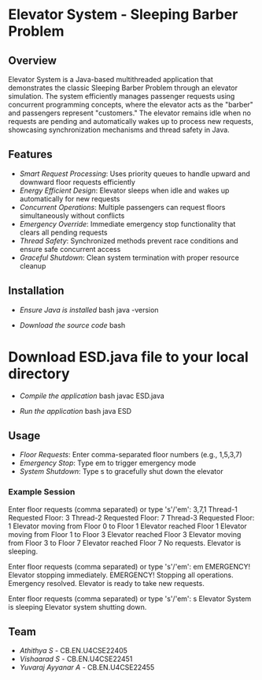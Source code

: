 # Elevator System - Sleeping Barber Problem

## Overview
Elevator System is a Java-based multithreaded application that demonstrates the classic Sleeping Barber Problem through an elevator simulation. The system efficiently manages passenger requests using concurrent programming concepts, where the elevator acts as the "barber" and passengers represent "customers." The elevator remains idle when no requests are pending and automatically wakes up to process new requests, showcasing synchronization mechanisms and thread safety in Java.

## Features
- *Smart Request Processing*: Uses priority queues to handle upward and downward floor requests efficiently
- *Energy Efficient Design*: Elevator sleeps when idle and wakes up automatically for new requests
- *Concurrent Operations*: Multiple passengers can request floors simultaneously without conflicts
- *Emergency Override*: Immediate emergency stop functionality that clears all pending requests
- *Thread Safety*: Synchronized methods prevent race conditions and ensure safe concurrent access
- *Graceful Shutdown*: Clean system termination with proper resource cleanup

## Installation
- *Ensure Java is installed*
bash
java -version

- *Download the source code*
bash
# Download ESD.java file to your local directory

- *Compile the application*
bash
javac ESD.java

- *Run the application*
bash
java ESD


## Usage
- *Floor Requests*: Enter comma-separated floor numbers (e.g., 1,5,3,7)
- *Emergency Stop*: Type em to trigger emergency mode
- *System Shutdown*: Type s to gracefully shut down the elevator

### Example Session

Enter floor requests (comma separated) or type 's'/'em': 3,7,1
Thread-1 Requested Floor: 3
Thread-2 Requested Floor: 7
Thread-3 Requested Floor: 1
Elevator moving from Floor 0 to Floor 1
Elevator reached Floor 1
Elevator moving from Floor 1 to Floor 3
Elevator reached Floor 3
Elevator moving from Floor 3 to Floor 7
Elevator reached Floor 7
No requests. Elevator is sleeping.

Enter floor requests (comma separated) or type 's'/'em': em
EMERGENCY! Elevator stopping immediately.
EMERGENCY! Stopping all operations.
Emergency resolved. Elevator is ready to take new requests.

Enter floor requests (comma separated) or type 's'/'em': s
Elevator System is sleeping
Elevator system shutting down.


## Team
- *Athithya S* - CB.EN.U4CSE22405
- *Vishaarad S* - CB.EN.U4CSE22451  
- *Yuvaraj Ayyanar A* - CB.EN.U4CSE22455
